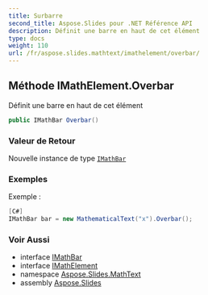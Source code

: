 ```yaml
---
title: Surbarre
second_title: Aspose.Slides pour .NET Référence API
description: Définit une barre en haut de cet élément
type: docs
weight: 110
url: /fr/aspose.slides.mathtext/imathelement/overbar/
---
```


## Méthode IMathElement.Overbar

Définit une barre en haut de cet élément

```csharp
public IMathBar Overbar()
```

### Valeur de Retour

Nouvelle instance de type [`IMathBar`](../../imathbar)

### Exemples

Exemple :

```csharp
[C#]
IMathBar bar = new MathematicalText("x").Overbar();
```

### Voir Aussi

* interface [IMathBar](../../imathbar)
* interface [IMathElement](../../imathelement)
* namespace [Aspose.Slides.MathText](../../imathelement)
* assembly [Aspose.Slides](../../../)

<!-- NE PAS ÉDITER : généré par xmldocmd pour Aspose.Slides.dll -->